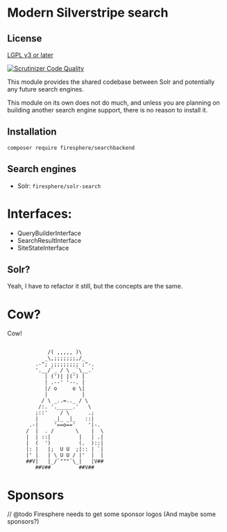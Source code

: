 # Modern Silverstripe search

## License

[LGPL v3 or later](LICENSE.md)

[![Scrutinizer Code Quality](https://scrutinizer-ci.com/g/Firesphere/silverstripe-search/badges/quality-score.png?b=main)](https://scrutinizer-ci.com/g/Firesphere/silverstripe-search/?branch=main)


This module provides the shared codebase between Solr
and potentially any future search engines.

This module on its own does not do much, and unless you are planning on building
another search engine support, there is no reason to install it.

## Installation

`composer require firesphere/searchbackend`

## Search engines

- Solr: `firesphere/solr-search`

# Interfaces:

- QueryBuilderInterface
- SearchResultInterface
- SiteStateInterface

## Solr?

Yeah, I have to refactor it still, but the concepts are the same.

# Cow?

Cow!

```

             /( ,,,,, )\
            _\,;;;;;;;,/_
         .-"; ;;;;;;;;; ;"-.
         '.__/`_ / \ _`\__.'
            | (')| |(') |
            | .--' '--. |
            |/ o     o \|
            |           |
           / \ _..=.._ / \
          /:. '._____.'   \
         ;::'    / \      .;
         |     _|_ _|_   ::|
       .-|     '==o=='    '|-.
      /  |  . /       \    |  \
      |  | ::|         |   | .|
      |  (  ')         (.  )::|
      |: |   |;  U U  ;|:: | `|
      |' |   | \ U U / |'  |  |
      ##V|   |_/`"""`\_|   |V##
         ##V##         ##V##
```

# Sponsors

// @todo Firesphere needs to get some sponsor logos (And maybe some sponsors?)

